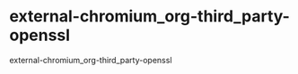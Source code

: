 external-chromium_org-third_party-openssl
=========================================

external-chromium_org-third_party-openssl
